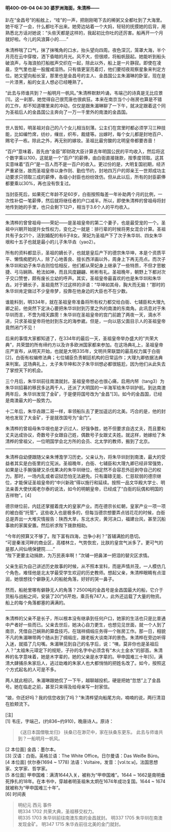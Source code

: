 #### 明400-09-04 04:30 婆罗洲海面，朱清桦——

趴在“金昌号”的船舷上，“哇”的一声，把刚刚喝下去的稀粥又全都吐到了大海里。她干呕了一会，什么都吐不出来。她旁边站着一个大妈，轻轻的抚摸她的后背，用熟悉北方话对她说：“头些天都是这样的，我起初比你吐的还厉害。船再开一个月就好啦。今儿的风浪算小的……”

朱清桦喘了口气，抹了抹嘴角的口水，抬头望向四周。夜色深沉，笼罩大海，半个月亮在云中穿梭，洒下昏暗的月光。风不大，但很顺，将船帆鼓起。她能听到船头破浪声，与海浪拍打船舷声交织在一起，除此以外，船上是一片静寂。即使在凌晨，空气里也是一股腥咸湿热。只有值更室亮着灯，他们要彻夜观察星象来判定方位。她又望向船长室，那里也是金昌号的主人、金昌国公主朱湄琳的卧室，现在是一片漆黑，船的女主人想必已经睡熟了。

“此去与师谁共到？一船明月一帆风。”朱清桦默默吟诵，韦端己的诗真是无比应景[1]。这一刹那，她觉得自己很荒唐也很疯狂。本来在南京当个小账房也算是不错的工作，却不知道哪里来的冲动，仅仅是跟朱湄琳聊了一下午，就决定跟着这个同为圣祖后人的金昌国公主奔向了一万一千里外的南澳的金昌国。

***

世人皆知，明圣祖对自己的八个女儿相当刻薄。公主们在宫里时都必须学习三种技能，比如编竹席，纺纱，缫丝，织布，裁缝等。出嫁时，每个女儿都是封地百户、赐宅子一栋。除此之外，再无别的嫁妆。圣祖比最穷酸的北明皇帝都要吝啬！

“百户”意味着，首先由“金臣”即财政大臣计算去年明国公民的平均收入，然后将这个数字乘以100，这就是一个“百户”的薪俸，由白衙直接拨款，按季度领取。这其实意味着“百户”是一百人而不是一百户的收入。更过份的是，大明复国初期，经济严重紧张，故而圣祖皇帝以身作则、勤俭节约，封地四万户的郑亲王一世郑成功主动要求只领取三成的薪俸，各级小封臣也纷纷效仿。但从此以后，所有的封臣薪俸都要乘以30%，再也没有恢复过。

当封臣死后，如果死亡年龄不足60岁，白衙按照每差一年补助两个月的比例，一次性补偿一笔薪俸，然后就将继任者的户口减半。所以，即使朱清桦的曾祖母将封地传到她的手里，也只会剩下12户，相当于3.6个人的平均收入。

***

朱清桦的曾曾祖母——荣妃——是圣祖皇帝的第二个妻子，也是最受宠的一个。圣祖中兴朝开始提升女性权力，变化之一就是：排行辈的时候将男女混合计算。圣祖共有子女21个，活到婚配的有6子8女。荣妃为圣祖产下了次子朱华圳、四女朱华垠和十五子也就是最小的儿子朱华垚（yao2）。

所有的资料都显示，圣祖的嫡长子，也就是皇后产下的德宗朱华坤，本是个资质平平、懒惰痴肥的人，除了心地善良、擅长西洋画以外，周身上下再无亮点。而次子朱华圳和幼子朱华垚则恰恰相反，他们都从荣妃身上继承了一些特质，不但才思敏捷、弓马娴熟、枪法如神，而且风度翩翩、彬彬有礼。圣祖晚年，朝野上下都对次子交口赞誉，颇有废长立幼的呼声。其实，圣祖皇帝最喜欢的也是朱华圳和朱华垚。对于嫡长子，圣祖竟然下过这样的评语：“华坤如其母，胸大而无脑！”那时的朱华圳肯定做过不少皇帝梦，投靠在他身边的大臣也不在少数。

谁能料到，明334年，就在圣祖皇帝准备将所有权力都交给白衙、七辅臣和大理九卿之前，他突然下定决心要把朱华圳封到万里之外的南澳的东南角。此讯息对于朱华圳而言，不啻为晴天霹雳！朱华圳在圣祖皇帝的宫门前跪了两夜一天，滴水不进，只求圣祖皇帝将他封到东北的海参崴。但是，一向以慈父面目示人的圣祖皇帝竟然闭门不见！

后来的事情大家都知道了，在334年的最后一天，圣祖皇帝举办盛大的“共荣大典”，共荣盟的所有缔约方以及许多欧洲国家都来参加。在这场典礼上，圣祖皇帝庄严宣布，从明天开始，也就是大明335年，文明共荣联盟的最高权力属于白衙[2]，白衙有权编修法典；七位辅臣负责朝廷机构的日常运作；大理九卿依据法典来判案。这场典礼上，太子朱华坤和次子朱华圳想必都很尴尬，因为他们从此失去了掌控天下的机会。

三个月后，朱华圳前往南澳就封。圣祖皇帝想必也很心痛，启用内帑（tang3）为朱华圳招募的移民多达两千人，还派了大明国的一半海军给朱华圳护航。到达南澳两年后，朱华圳发现了金矿，于是便将国号改为“金昌”[3]。如今的金昌国，已经是南澳最大的一股势力。

十二年后，朱华垚跟二哥一样，率领船队去了更加遥远的北美。巧合的是，他的封地也发现了大金矿，于是就改国号为“金门”。

朱清桦的曾祖母朱华垠也是才识过人、好强争胜，她不但要求自选丈夫，而且要和丈夫达成协议，奇数号子女跟自己姓，偶数号子女跟丈夫姓。就这样，她嫁给了朱清桦的曾祖父，一位明国学会北方所的会员、北太学的教师，搬到了北京。

***

朱清桦自幼便跟随父亲朱博澹学习历史。父亲认为，将朱华圳封到南澳，最大的受益者其实是白衙里的立宪派。圣祖晚年，白衙、七辅臣和大理九卿已经非常强势，如果是让手腕强硬又杀伐果决的朱华圳继位，他定然不会容忍外廷剥夺自己的权力。那时，一场内乱或者诏狱恐怕无法避免。只有庸碌无能、仁慈软弱的德宗继位，才能保证圣祖皇帝的“中兴新政”得以施行和延续。按照一品文华殿大学士、明法亲善大使伏阁老尔泰的说法，如今的明朝皇帝，已经成了“白衙的玩偶和明国的吉祥物”。[4]

德宗继位前，内廷还掌握着庞大的皇家产业。而在德宗长虹朝，皇家产业一项一项的被白衙“托管”。这些收入也是极多的，但每当德宗想要弄点钱花花的时候，白衙总是弄出一大堆灾情报告：陕西大旱，东北水灾，黄河决口，福建台风，甚至沉船事故的家属安置。然后祈求陛下拨款相助。

“今年的预算又不够了。陛下富有四海，岂争小利？”首辅满脸的恳切。  
“可是秦淮河畔的商业区，高楼林立，气势恢宏，比朕的皇宫气派多了。更可气的是那人间仙境保健院……”  
“陛下更要主动捐款，为万民表率啊！”次辅一把鼻涕一把泪的替灾区求情。

父亲生前为自己讲述历史故事的时候，从不照本宣科，而是声情并茂，一人模仿几个角色，难怪他是北太学最受学生欢迎的历史教师。想起父亲，朱清桦眼睛有点湿润，她很想找个僻静无人的船舱角落，好好的哭一鼻子。

然而，船舱里哪有僻静无人的角落？2500吨的金昌号是金昌国最大的船，它介于货船与战船之间，安装了20门6芹炮，乘员有747人，此外还运载了大量的物资。船上的每个角落都塞的满满的。

***

朱清桦的父亲不是长子，所以根本没有继承到任何户口，她家的生活也只是比普通中产者好一些而已。父亲去世后，她决心自力更生，也想见见世面，就一个人到了南京，凭借自己娴熟的算盘技巧，在瑞祥绸缎庄务得一个账房工作。那一日，相貌不凡的朱湄琳带两个随从到了绸缎庄，跟老板大谈南洋的景色。朱清桦在旁边听得入迷，就插了几句嘴。朱湄琳见到自己的名字后，说：“咦，莫非你也是圣祖后人？”太祖朱元璋定下的规矩，子孙的名字中必须含有“木火土金水”的部首。朱清桦的名字意味着，她是木字辈的，她的父亲是水字辈的。甲申国难三十年[5]，满清大肆捕杀朱家后人，逃过劫难的朱家人也大都悄悄的把姓名改了。如今，按照这个方式起名的人可是不多。

两人就此相识。朱湄琳跟她侃了一下午，越聊越投机，硬是把她“忽悠”上了金昌号。她在临走之前，甚至只来得及给母亲写一封家信。

“娘，你还好吗？我的信您收到了吗？”朱清桦望向船尾方向，喃喃的说，两行清泪在脸颊流下。

[注]  
[1] 韦庄，字端己，(约836~约910)，晚唐诗人。原诗：
> 《送日本国僧敬龙归》
> 扶桑已在渺茫中，家在扶桑东更东。
> 此去与师谁共到？一船明月一帆风。

[2 本位面] 金昌：墨尔本。  
[3] 汉语：白衙。英格兰语：The White Office。日尔曼语：Das Weiße Büro。  
[4 本位面] 伏尔泰(1694 ~ 1778) 法语：Voltaire，发音：[vɔl.tɛːʁ]，法国思想家、文学家、哲学家。  
[5 本位面] 甲申国难：满清1644入关，被称为“甲申国难”。1644 ~ 1662是南明垂死挣扎的18年。在本书中，穿越者明圣祖朱太炯在1674年成功复国。1644 ~ 1674就被称为“甲申国难三十年”。  
[6] 时间表  
>
> 明纪元  西元  事件  
> 明334   1702  共荣大典，圣祖移交权力。  
> 明335   1703  朱华圳前往南澳东南的金昌就封。 
> 明337   1705  朱华圳在南澳发现金矿。
> 明347   1715  朱华垚前往北美的金门就封。  

